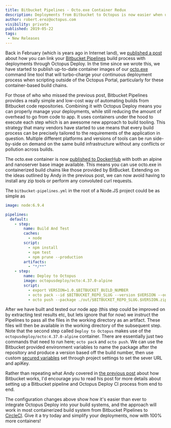 ```yaml
---
title: Bitbucket Pipelines - Octo.exe Container Redux
description: Deployments from Bitbucket to Octopus is now easier when using Containers
author: robert.erez@octopus.com
visibility: private
published: 2019-05-22
tags:
 - New Releases
---
```


Back in February (which is years ago in Internet land), we [published a post](https://octopus.com/blog/continuous-delivery-bitbucket-pipelines) about how you can link your [Bitbucket Pipelines](https://bitbucket.org/product/features/pipelines) build process with deployments through Octopus Deploy. In the time since we wrote this, we have started to publish up-to-date container images of our [octo.exe](https://octopus.com/docs/api-and-integration/octo.exe-command-line) command line tool that will turbo-charge your continuous deployment process when scripting outside of the Octopus Portal, particularly for these container-based build chains.

 For those of who who missed the previous post, Bitbucket Pipelines provides a really simple and low-cost way of automating builds from Bitbucket code repositories. Combining it with Octopus Deploy means you can properly manage your deployments, while still reducing the amount of overhead to go from code to app. It uses containers under the hood to execute each step which is an awesome new approach to build tooling. This strategy that many vendors have started to use means that every build process can be precisely tailored to the requirements of the application in question. Multiple different platforms and versions of tools can be run side-by-side on demand on the same build infrastructure without any conflicts or pollution across builds.

The octo.exe container is now [published to DockerHub](https://hub.docker.com/r/octopusdeploy/octo/) with both an alpine and nanoserver base image available. This means you can use octo.exe in containerized build chains like those provided by BitBucket. Extending on the ideas outlined by Andy in the previous post, we can now avoid having to install any zip tools or perform any convoluted curl requests.

The `bitbucket-pipelines.yml` in the root of a Node.JS project could be as simple as

```yml
image: node:6.9.4

pipelines:
  default:
    - step:
        name: Build And Test
        caches:
          - node
        script:
          - npm install
          - npm test
          - npm prune --production
        artifacts:
          - "*/**"
    - step:
        name: Deploy to Octopus
        image: octopusdeploy/octo:4.37.0-alpine
        script:
          - export VERSION=1.0.$BITBUCKET_BUILD_NUMBER
          - octo pack --id $BITBUCKET_REPO_SLUG --version $VERSION --outFolder ./out --format zip
          - octo push --package ./out/$BITBUCKET_REPO_SLUG.$VERSION.zip  --server $OCTOPUS_SERVER --apiKey $OCTOPUS_APIKEY
```

After we have built and tested our node app (this step could be improved on by extracting test results etc, but lets ignore that for now) we instruct the Pipelines to pass all the files in the working directory as an artifact. These files will then be available in the working directory of the subsequent step. Note that the second step called `Deploy to Octopus` makes use of the `octopusdeploy/octo:4.37.0-alpine` container. There are essentially just two commands that need to run here; `octo pack` and `octo push`. We can use the Bitbucket provided environment variables to name the package after the repository and produce a version based off the build number, then use custom [secured variables](https://confluence.atlassian.com/bitbucket/environment-variables-794502608.html) set through project settings to set the sever URL and apiKey.

Rather than repeating what Andy covered in [the previous post](https://octopus.com/blog/continuous-delivery-bitbucket-pipelines) about how Bitbucket works, I'd encourage you to read his post for more details about setting up a Bitbucket pipeline and Octopus Deploy CI process from end to end.

The configuration changes above show how it's easier than ever to integrate Octopus Deploy into your build systems, and the approach will work in most containerized build system from Bitbucket Pipelines to [CircleCI](https://circleci.com). Give it a try today and simplify your deployments, now with 100% more containers!
